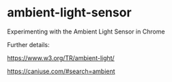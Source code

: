 # ambient-light-sensor
Experimenting with the Ambient Light Sensor in Chrome


Further details:

https://www.w3.org/TR/ambient-light/

https://caniuse.com/#search=ambient
